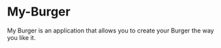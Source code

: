 # My-Burger 

My Burger is an application that allows you to create your Burger the way you like it.
